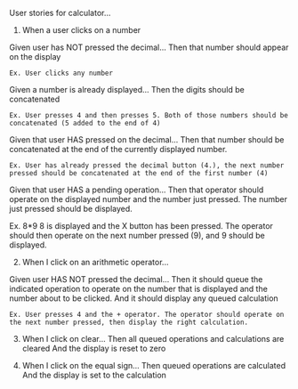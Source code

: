 User stories for calculator...


1) When a user clicks on a number

  Given user has NOT pressed the decimal...
  Then that number should appear on the display

    Ex. User clicks any number

  Given a number is already displayed...
  Then the digits should be concatenated

    Ex. User presses 4 and then presses 5. Both of those numbers should be concatenated (5 added to the end of 4)

  Given that user HAS pressed on the decimal...
  Then that number should be concatenated at the end of the currently displayed number.

    Ex. User has already pressed the decimal button (4.), the next number pressed should be concatenated at the end of the first number (4)

  Given that user HAS a pending operation...
  Then that operator should operate on the displayed number and the number just pressed. The number just pressed should be displayed.

   Ex. 8*9
    8 is displayed and the X button has been pressed. The operator should then operate on the next number pressed (9), and 9 should be displayed.


2) When I click on an arithmetic operator...

  Given user HAS NOT pressed the decimal...
  Then it should queue the indicated operation to operate on the number that is displayed and the number about to be clicked. And it should display any queued calculation

    Ex. User presses 4 and the + operator. The operator should operate on the next number pressed, then display the right calculation.


3) When I click on clear...
  Then all queued operations and calculations are cleared
  And the display is reset to zero


4) When I click on the equal sign...
  Then queued operations are calculated
  And the display is set to the calculation
